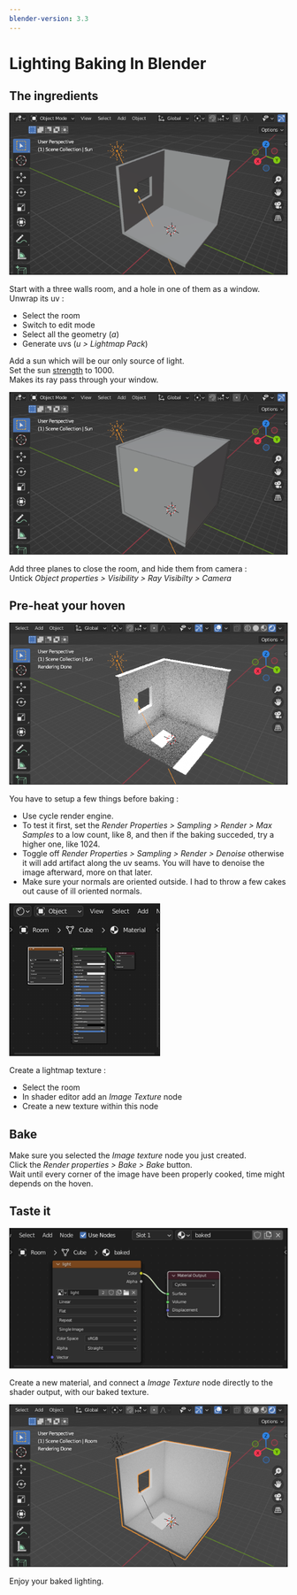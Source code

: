```yaml
---
blender-version: 3.3
---
```


# Lighting Baking In Blender

## The ingredients

![Your test scene](./images/room.png)

Start with a three walls room, and a hole in one of them as a window.  
Unwrap its uv :  
- Select the room
- Switch to edit mode
- Select all the geometry (*a*)
- Generate uvs (*u > Lightmap Pack*)

Add a sun which will be our only source of light.  
Set the sun [strength](https://docs.blender.org/manual/en/latest/render/lights/light_object.html#sun-light) to 1000.  
Makes its ray pass through your window.

![Your test scene with occluders](./images/occluders.png)

Add three planes to close the room, and hide them from camera :  
Untick  *Object properties > Visibility > Ray Visibilty > Camera*

## Pre-heat your hoven

![Your test scene lit](./images/lit.png)

You have to setup a few things before baking :
 - Use cycle render engine.  
 - To test it first, set the *Render Properties > Sampling > Render > Max Samples* to a low count, like 8, and then if the baking succeded, try a higher one, like 1024.
 - Toggle off *Render Properties > Sampling > Render > Denoise* otherwise it will add artifact along the uv seams. You will have to denoise the image afterward, more on that later.
 - Make sure your normals are oriented outside. I had to throw a few cakes out cause of ill oriented normals.  

![Your shader node](./images/shader.png)

Create a lightmap texture :
- Select the room
- In shader editor add an *Image Texture* node
- Create a new texture within this node

## Bake

Make sure you selected the *Image texture* node you just created.  
Click the *Render properties > Bake > Bake* button.  
Wait until every corner of the image have been properly cooked, time might depends on the hoven.

## Taste it

![Your baked shader node](./images/baked-shader.png)

Create a new material, and connect a *Image Texture* node directly to the shader output, with our baked texture.

![Your baked render](./images/baked.png)

Enjoy your baked lighting.